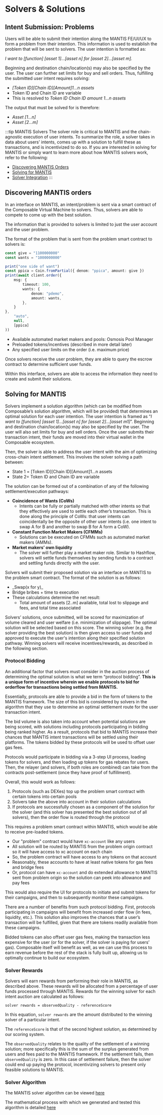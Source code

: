 # Solvers & Solutions

## Intent Submission: Problems
Users will be able to submit their intention along the MANTIS FE/UI/UX to form a problem from their intention. This information is used to establish the problem that will be sent to solvers. The user intention is formatted as:

*I want to [function] [asset 1]...[asset n] for [asset 2]...[asset m].*

Beginning and destination chain/location(s) may also be specified by the user.  The user can further set limits for buy and sell orders.
Thus, fulfilling the submitted user intent requires solving:
- *[Token ID][Chain ID][Amount]1…n assets*
- Token ID and Chain ID are variable
- This is resolved to *Token ID Chain ID amount 1...n assets*

The output that must be solved for is therefore:
- *Asset [1…n]*
- *Asset [2…m]*

:::tip MANTIS Solvers 
The solver role is critical to MANTIS and the chain-agnostic execution of user intents. To summarize the role, a solver takes in data about users’ intents, comes up with a solution to fulfill these as transactions, and is incentivized to do so.
If you are interested in solving for MANTIS or simply want to learn more about how MANTIS solvers work, refer to the following:
- [Discovering MANTIS Orders](https://github.com/ComposableFi/composable/blob/main/docs/docs/technology/mantis/tutorial.md)
- [Solving for MANTIS](https://github.com/ComposableFi/composable/blob/main/docs/docs/technology/mantis/solver-tutorial.md)
- [Solver Integration](https://github.com/ComposableFi/composable/blob/main/docs/docs/technology/mantis/problem-solver-flow.md)
:::

## Discovering MANTIS orders

In an interface on MANTIS, an intent/problem is sent via a smart contract of the Composable Virtual Machine to solvers. Thus, solvers are able to compete to come up with the best solution.

The information that is provided to solvers is limited to just the user account and the user problem.

The format of the problem that is sent from the problem smart contract to solvers is:

```ts
const give = "1100000000"
const wants = "1000000000"

print("one side of want")
const ppica = Coin.fromPartial({ denom: "ppica", amount: give })
print(await client.order({
    msg: {
        timeout: 100,
        wants: {
            denom: "pdemo",
            amount: wants,
        },
    }
},
    "auto",
    null,
    [ppica]
))
```

- Available automated market makers and pools: Osmosis Pool Manager
- Preloaded tokens/incentives (described in more detail later)
- Any specified user limits on the order (i.e. maximum price)

Once solvers receive the user problem, they are able to query the escrow contract to determine sufficient user funds.

Within this interface, solvers are able to access the information they need to create and submit their solutions.


## Solving for MANTIS
Solvers implement a solution algorithm (which can be modified from Composable’s solution algorithm, which will be provided) that determines an optimal solution for each user intention. The user intention is framed as “*I want to [function] [asset 1]...[asset n] for [asset 2]...[asset m1]*”. Beginning and destination chain/location(s) may also be specified by the user. The user will also set limits for buy and sell orders. Once the user submits their transaction intent, their funds are moved into their virtual wallet in the Composable ecosystem.

Then, the solver is able to address the user intent with the aim of optimizing cross-chain intent settlement. This involves the solver solving a path between:
- State 1 = [Token ID][Chain ID][Amount]1…n assets
- State 2= Token ID and Chain ID are variable

The solution can be formed out of a combination of any of the following settlement/execution pathways:
- **Coincidence of Wants (CoWs)**
  - Intents can be fully or partially matched with other intents so that they effectively are used to settle each other’s transaction. This is done along the principle of CoWs: that user intents can coincidentally be the opposite of other user intents (i.e. one intent to swap A for B and another to swap B for A form a CoW).
- **Constant Function Market Makers (CFMMs)**
  - Solutions can be executed on CFMMs such as automated market makers (AMMs).
- **Market makers’ own liquidity**
  - The solver will further play a market maker role. Similar to Hashflow, solvers will settle funds themselves by sending funds to a contract and settling funds directly with the user.

Solvers will submit their proposed solution via an interface on MANTIS to the problem smart contract. The format of the solution is as follows:

- \_Swap(x for y)\_
- Bridge bribes + time to execution
- These calculations determine the net result: 
  - Total amount of assets [2..m] available, total lost to slippage and fees, and total time associated

Solvers’ solutions, once submitted, will be scored for maximization of volume cleared and user welfare (i.e. minimization of slippage). The optimal solution will be selected based on this score. The winning solver (e.g. the solver providing the best solution) is then given access to user funds and approved to execute the user's intention along their specified solution pathway. Winning solvers will receive incentives/rewards, as described in the following section.

### Protocol Bidding
An additional factor that solvers must consider in the auction process of determining the optimal solution is what we term “protocol bidding”. **This is a unique form of incentive wherein we enable protocols to bid for orderflow for transactions being settled from MANTIS.**

Essentially, protocols are able to provide a bid in the form of tokens to the MANTIS framework. The size of this bid is considered by solvers in the algorithm that they use to determine an optimal settlement route for the user transaction intent. 

The bid volume is also taken into account when potential solutions are being scored, with solutions including protocols participating in bidding being ranked higher. As a result, protocols that bid to MANTIS increase their chances that MANTIS intent transactions will be settled using their platforms. The tokens bidded by these protocols will be used to offset user gas fees. 

Protocols would participate in bidding via a 3-step UI process, loading tokens for solvers, and then loading up tokens for gas rebates for users. Then, the relayer (and solvers, if both roles are combined) can take from the contracts post-settlement (once they have proof of fulfillment).

Overall, this would work as follows: 
1. Protocols (such as DEXes) top up the problem smart contract with certain tokens into certain pools
2. Solvers take the above into account in their solution calculations
3. If protocols are successfully chosen as a component of the solution for the solver (and this solver has presented the best solution out of all solvers), then the order flow is routed through the protocol

This requires a problem smart contract within MANTIS, which would be able to receive pre-loaded tokens.
- Our "problem" contract would have `xc-account` like any users
- All solution will be routed by MANTIS from the problem origin contract so it will have access to xc account on each chain
- So, the problem contract will have access to any tokens on that account
- Reasonably, these accounts to have at least native tokens for gas fees and bridge fees
- Or, protocol can have `xc-account` and do extended allowance to MANTIS sent from problem origin so the solution can peek into allowance and pay fees

This would also require the UI for protocols to initiate and submit tokens for their campaigns, and then to subsequently monitor these campaigns.

There are a number of benefits from such protocol bidding. First, protocols participating in campaigns will benefit from increased order flow (in fees, liquidity, etc.). This solution also improves the chances that a user’s transaction will be fulfilled, given that there are tokens readily available from these campaigns. 

Bidded tokens can also offset user gas fees, making the transaction less expensive for the user (or for the solver, if the solver is paying for users’ gas). Composable itself will benefit as well, as we can use this process to earn revenue before the rest of the stack is fully built up, allowing us to optimally continue to build our ecosystem.

### Solver Rewards
Solvers will earn rewards from performing their role in MANTIS, as described above. These rewards will be allocated from a percentage of user funds processed through MANTIS. Rewards for the winning solver for each intent auction are calculated as follows:

`solver rewards = observedQuality - referenceScore`

In this equation, `solver rewards` are the amount distributed to the winning solver of a particular intent.

The `referenceScore` is that of the second highest solution, as determined by our scoring system.

The `observedQuality` relates to the quality of the settlement of a winning solution; more specifically this is the sum of the surplus generated from users and fees paid to the MANTIS framework. If the settlement fails, then `observedQuality` is zero. In this case of settlement failure, then the solver could end up paying the protocol, incentivizing solvers to present only feasible solutions to MANTIS.

### Solver Algorithm
The MANTIS solver algorithm can be viewed [here](https://github.com/ComposableFi/cvm/tree/main/mantis/node/src/solver) 

The mathematical process with which we generated and tested this algorithm is detailed [here](https://github.com/ComposableFi/cvm/tree/main/mantis/simulation) 

